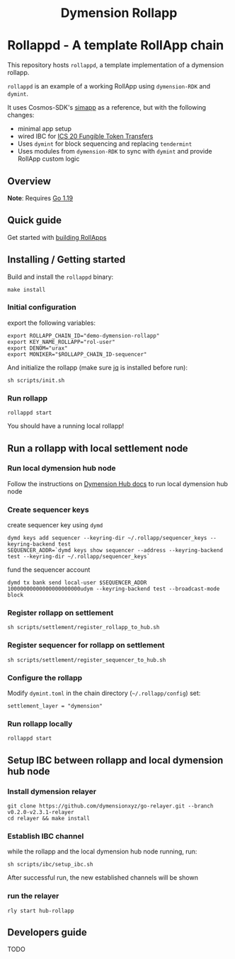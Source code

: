 <!-- markdownlint-disable MD033 -->
<h1 align="center">Dymension Rollapp</h1>
<!-- markdownlint-enable MD033 -->

# Rollappd - A template RollApp chain

This repository hosts `rollappd`, a template implementation of a dymension rollapp.

`rollappd` is an example of a working RollApp using `dymension-RDK` and `dymint`.

It uses Cosmos-SDK's [simapp](https://github.com/cosmos/cosmos-sdk/tree/main/simapp) as a reference, but with the following changes:

- minimal app setup
- wired IBC for [ICS 20 Fungible Token Transfers](https://github.com/cosmos/ibc/tree/main/spec/app/ics-020-fungible-token-transfer)
- Uses `dymint` for block sequencing and replacing `tendermint`
- Uses modules from `dymension-RDK` to sync with `dymint` and provide RollApp custom logic 

## Overview

**Note**: Requires [Go 1.19](https://go.dev/)

## Quick guide

Get started with [building RollApps](https://docs.dymension.xyz/develop/get-started/setup)

## Installing / Getting started

Build and install the ```rollappd``` binary:

```shell
make install
```

### Initial configuration

export the following variables:

```shell
export ROLLAPP_CHAIN_ID="demo-dymension-rollapp"
export KEY_NAME_ROLLAPP="rol-user"
export DENOM="urax"
export MONIKER="$ROLLAPP_CHAIN_ID-sequencer"
```

And initialize the rollapp (make sure [jq](https://jqlang.github.io/jq/) is installed before run):

```shell
sh scripts/init.sh
```

### Run rollapp

```shell
rollappd start
```

You should have a running local rollapp!

## Run a rollapp with local settlement node

### Run local dymension hub node

Follow the instructions on [Dymension Hub docs](https://docs.dymension.xyz/develop/get-started/run-base-layers) to run local dymension hub node

### Create sequencer keys

create sequencer key using `dymd`

```shell
dymd keys add sequencer --keyring-dir ~/.rollapp/sequencer_keys --keyring-backend test
SEQUENCER_ADDR=`dymd keys show sequencer --address --keyring-backend test --keyring-dir ~/.rollapp/sequencer_keys`
```

fund the sequencer account

```shell
dymd tx bank send local-user $SEQUENCER_ADDR 10000000000000000000000udym --keyring-backend test --broadcast-mode block
```

### Register rollapp on settlement

```shell
sh scripts/settlement/register_rollapp_to_hub.sh
```

### Register sequencer for rollapp on settlement

```shell
sh scripts/settlement/register_sequencer_to_hub.sh
```

### Configure the rollapp

Modify `dymint.toml` in the chain directory (`~/.rollapp/config`)
set:

```shell
settlement_layer = "dymension"
```

### Run rollapp locally

```shell
rollappd start
```

## Setup IBC between rollapp and local dymension hub node

### Install dymension relayer

```shell
git clone https://github.com/dymensionxyz/go-relayer.git --branch v0.2.0-v2.3.1-relayer
cd relayer && make install
```

### Establish IBC channel

while the rollapp and the local dymension hub node running, run:

```shell
sh scripts/ibc/setup_ibc.sh
```

After successful run, the new established channels will be shown

### run the relayer

```shell
rly start hub-rollapp
```

## Developers guide

TODO
